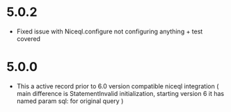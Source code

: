 # 5.0.2
* Fixed issue with Niceql.configure not configuring anything + test covered

# 5.0.0

* This a active record prior to 6.0 version compatible niceql integration 
  ( main difference is StatementInvalid initialization, starting version 6 it has named param sql: for original query ) 
